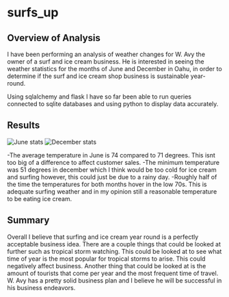 # surfs_up

## Overview of Analysis

I have been performing an analysis of weather changes for W. Avy the owner of a surf and ice cream business. He is interested in seeing the weather statistics for the months of June and December in Oahu, in order to determine if the surf and ice cream shop business is sustainable year-round.

Using sqlalchemy and flask I have so far been able to run queries connected to sqlite databases and using python to display data accurately.

## Results
![June stats](https://user-images.githubusercontent.com/109539205/194895976-78a693e9-8f68-4f0f-b441-508a7c1a96ac.png)
![December stats](https://user-images.githubusercontent.com/109539205/194896007-f9359ecf-1f16-4edc-93cb-67bebfadd9a2.png)


  -The average temperature in June is 74 compared to 71 degrees. This isnt too big of a difference to affect customer sales.
  -The minimum temperature was 51 degrees in december which I think would be too cold for ice cream and surfing however, this could just be due to a rainy day.
  -Roughly half of the time the temperatures for both months hover in the low 70s. This is adequate surfing weather and in my opinion still a reasonable temperature to be eating ice cream.
  
  
  
## Summary

Overall I believe that surfing and ice cream year round is a perfectly acceptable business idea. There are a couple things that could be looked at further such as tropical storm watching. This could be looked at to see what time of year is the most popular for tropical storms to arise. This could negatively affect business. Another thing that could be looked at is the amount of tourists that come per year and the most frequent time of travel. W. Avy has a pretty solid business plan and I believe he will be successful in his business endeavors.
